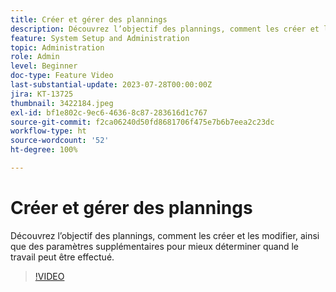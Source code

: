 ```yaml
---
title: Créer et gérer des plannings
description: Découvrez l’objectif des plannings, comment les créer et les modifier, ainsi que des paramètres supplémentaires pour mieux déterminer quand le travail peut être effectué.
feature: System Setup and Administration
topic: Administration
role: Admin
level: Beginner
doc-type: Feature Video
last-substantial-update: 2023-07-28T00:00:00Z
jira: KT-13725
thumbnail: 3422184.jpeg
exl-id: bf1e802c-9ec6-4636-8c87-283616d1c767
source-git-commit: f2ca06240d50fd8681706f475e7b6b7eea2c23dc
workflow-type: ht
source-wordcount: '52'
ht-degree: 100%

---
```


# Créer et gérer des plannings

Découvrez l’objectif des plannings, comment les créer et les modifier, ainsi que des paramètres supplémentaires pour mieux déterminer quand le travail peut être effectué.

>[!VIDEO](https://video.tv.adobe.com/v/3422184/?quality=12&learn=on&enablevpops)

